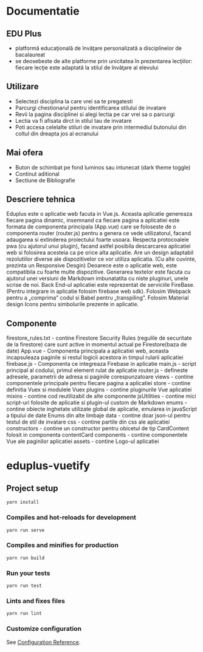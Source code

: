# Documentatie

## EDU Plus
- platformă educaţională de învăţare personalizată a disciplinelor de bacalaureat
- se deosebeste de alte platforme prin unicitatea în prezentarea lecţiilor: fiecare lecţie este adaptată la stilul de învăţare al elevului

## Utilizare
- Selectezi disciplina la care vrei sa te pregatesti
- Parcurgi chestionarul pentru identificarea stilului de invatare
- Revii la pagina disciplinei si alegi lectia pe car vrei sa o parcurgi
- Lectia va fi afisata dirct in stilul tau de invatare
- Poti accesa celelalte stiluri de invatare prin intermediul butonului din coltul din dreapta jos al ecranului

## Mai ofera
- Buton de schimbat pe fond luminos sau intunecat (dark theme toggle)
- Continut aditional
- Sectiune de Bibliografie

## Descriere tehnica
Eduplus este o aplicatie web facuta in Vue.js.
Aceasta aplicatie genereaza fiecare pagina dinamic, insemnand ca fiecare pagina a aplicatiei este formata de componenta principala (App.vue) care se foloseste de o componenta router (router.js) pentru a genera ce vede utilizatorul, facand adaugarea si extinderea proiectului foarte usoara.
Respecta protocoalele pwa (cu ajutorul unui plugin), facand astfel posibila descarcarea aplicatiei web si folosirea acesteia ca pe orice alta aplicatie.
Are un design adaptabil rezolutiilor diverse ale dispozitivelor ce vor utiliza aplicatia. (Cu alte cuvinte, prezinta un Responsive Desgin)
Deoarece este o aplicatie web, este compatibila cu foarte multe dispozitive.
Generarea textelor este facuta cu ajutorul unei versiuni de Markdown imbunatatita cu niste pluginuri, unele scrise de noi.
Back End-ul aplicatiei este reprezentat de serviciile FireBase. (Pentru integrare in aplicatie folosim firebase web sdk).
Folosim Webpack pentru a „comprima” codul si Babel pentru „transpiling”.
Folosim Material design Icons pentru simbolurile prezente in aplicatie.

## Componente
firestore_rules.txt - contine Firestore Security Rules (regulile de securitate de la firestore) care sunt active in momentul actual pe Firestore(baza de date)
App.vue - Componenta principala a aplicatiei web, aceasta incapsuleaza paginile si restul logicii acestora in timpul rularii aplicatiei
firebase.js - Componenta ce integreaza Firebase in aplicatie
main.js - script principal al codului, primul element rulat de aplicatie
router.js - defineste adresele, parametrii de adresa si paginile corespunzatoare
views - contine componentele principale pentru fiecare pagina a aplicatiei
store - contine definitia Vuex si modulele Vuex
plugins - contine pluginurile Vue aplicatiei
mixins - contine cod reutilizabil de alte componente
jsUtilities - contine mici script-uri folosite de aplicatie si plugin-ul custom de Markdown
enums - contine obiecte inghetate utilizate global de aplicatie, emularea in javaScript a tipului de date Enums din alte limbaje
data - contine doar json-ul pentru testul de stil de invatare
css - contine partile din css ale aplicatiei
constructors - contine un constructor pentru obicetul de tip CardContent folosit in componenta contentCard
components - contine componentele Vue ale paginilor aplicatiei
assets - contine Logo-ul aplicatiei

# eduplus-vuetify

## Project setup
```
yarn install
```

### Compiles and hot-reloads for development
```
yarn run serve
```

### Compiles and minifies for production
```
yarn run build
```

### Run your tests
```
yarn run test
```

### Lints and fixes files
```
yarn run lint
```

### Customize configuration
See [Configuration Reference](https://cli.vuejs.org/config/).
